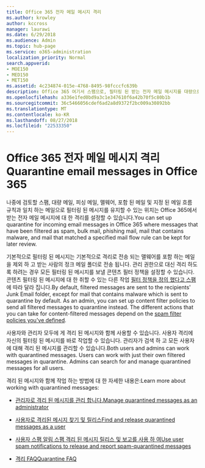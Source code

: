 ```yaml
---
title: Office 365 전자 메일 메시지 격리
ms.author: krowley
author: kccross
manager: laurawi
ms.date: 6/29/2018
ms.audience: Admin
ms.topic: hub-page
ms.service: o365-administration
localization_priority: Normal
search.appverid:
- MOE150
- MED150
- MET150
ms.assetid: 4c234874-015e-4768-8495-98fcccfc639b
description: Office 365 여기서 스팸으로, 필터링 된 받는 전자 메일 메시지를 대량으로 피싱 메일의에서 받는 전자 메일 메시지에 대 한 격리를 설정할 수 및 나중에 검토할 맬웨어를 보관할 수 있습니다.
ms.openlocfilehash: a336e1fed0bd9a3c1e347610f6a42b70f5c80b1b
ms.sourcegitcommit: 36c5466056cdef6ad2a8d9372f2bc009a30892bb
ms.translationtype: MT
ms.contentlocale: ko-KR
ms.lasthandoff: 08/27/2018
ms.locfileid: "22533350"
---
```

# <a name="quarantine-email-messages-in-office-365"></a><span data-ttu-id="dcf07-103">Office 365 전자 메일 메시지 격리</span><span class="sxs-lookup"><span data-stu-id="dcf07-103">Quarantine email messages in Office 365</span></span>

<span data-ttu-id="dcf07-104">나중에 검토할 스팸, 대량 메일, 피싱 메일, 맬웨어, 포함 된 메일 및 지정 된 메일 흐름 규칙과 일치 하는 메일으로 필터링 된 메시지를 유지할 수 있는 위치는 Office 365에서 받는 전자 메일 메시지에 대 한 격리를 설정할 수 있습니다.</span><span class="sxs-lookup"><span data-stu-id="dcf07-104">You can set up quarantine for incoming email messages in Office 365 where messages that have been filtered as spam, bulk mail, phishing mail, mail that contains malware, and mail that matched a specified mail flow rule can be kept for later review.</span></span>
  
<span data-ttu-id="dcf07-p101">기본적으로 필터링 된 메시지는 기본적으로 격리로 전송 되는 맬웨어를 포함 하는 메일을 제외 하 고 받는 사람의 정크 메일 폴더로 전송 됩니다. 관리 권한으로 대신 격리 하도록 하려는 경우 모든 필터링 된 메시지를 보낼 콘텐츠 필터 정책을 설정할 수 있습니다. 콘텐츠 필터링 된 메시지에 대 한 취할 수 있는 다른 작업 [필터 정책을 정의 했다고 스팸](https://go.microsoft.com/fwlink/?LinkId=799736)에 따라 달라 집니다.</span><span class="sxs-lookup"><span data-stu-id="dcf07-p101">By default, filtered messages are sent to the recipients' Junk Email folder, except for mail that contains malware which is sent to quarantine by default. As an admin, you can set up content filter policies to send all filtered messages to quarantine instead. The different actions that you can take for content-filtered messages depend on the [spam filter policies you've defined](https://go.microsoft.com/fwlink/?LinkId=799736).</span></span>
  
<span data-ttu-id="dcf07-p102">사용자와 관리자 모두에 게 격리 된 메시지와 함께 사용할 수 있습니다. 사용자 격리에 자신의 필터링 된 메시지를 바로 작업할 수 있습니다. 관리자가 검색 하 고 모든 사용자에 대해 격리 된 메시지를 관리할 수 있습니다.</span><span class="sxs-lookup"><span data-stu-id="dcf07-p102">Both users and admins can work with quarantined messages. Users can work with just their own filtered messages in quarantine. Admins can search for and manage quarantined messages for all users.</span></span>
  
<span data-ttu-id="dcf07-111">격리 된 메시지와 함께 작업 하는 방법에 대 한 자세한 내용은:</span><span class="sxs-lookup"><span data-stu-id="dcf07-111">Learn more about working with quarantined messages:</span></span>
  
- [<span data-ttu-id="dcf07-112">관리자로 격리 된 메시지를 관리 합니다.</span><span class="sxs-lookup"><span data-stu-id="dcf07-112">Manage quarantined messages as an administrator</span></span>](manage-quarantined-messages-and-files.md)
    
- [<span data-ttu-id="dcf07-113">사용자로 격리된 메시지 찾기 및 릴리스</span><span class="sxs-lookup"><span data-stu-id="dcf07-113">Find and release quarantined messages as a user</span></span>](find-and-release-quarantined-messages-as-a-user.md)
    
- [<span data-ttu-id="dcf07-114">사용자 스팸 알림 스팸 격리 된 메시지 릴리스 및 보고를 사용 하 여</span><span class="sxs-lookup"><span data-stu-id="dcf07-114">Use user spam notifications to release and report spam-quarantined messages</span></span>](use-spam-notifications-to-release-and-report-quarantined-messages.md)
    
- [<span data-ttu-id="dcf07-115">격리 FAQ</span><span class="sxs-lookup"><span data-stu-id="dcf07-115">Quarantine FAQ</span></span>](quarantine-faq.md)
    

